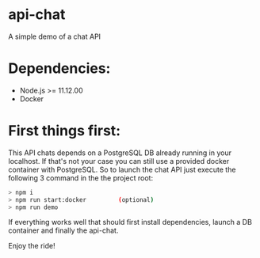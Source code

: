 # api-chat
A simple demo of a chat API

# Dependencies:

* Node.js >= 11.12.00
* Docker

# First things first:
This API chats depends on a PostgreSQL DB already running in your localhost. If that's not your case you can still use a provided docker container with PostgreSQL.
So to launch the chat API just execute the following 3 command in the the project root:

```bash
> npm i
> npm run start:docker         (optional)
> npm run demo
```

If everything works well that should first install dependencies, launch a DB container and finally the api-chat.

Enjoy the ride!
